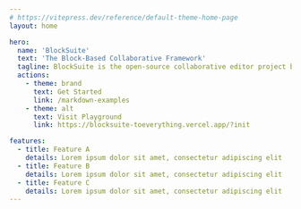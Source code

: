 ```yaml
---
# https://vitepress.dev/reference/default-theme-home-page
layout: home

hero:
  name: 'BlockSuite'
  text: 'The Block-Based Collaborative Framework'
  tagline: BlockSuite is the open-source collaborative editor project behind AFFiNE.
  actions:
    - theme: brand
      text: Get Started
      link: /markdown-examples
    - theme: alt
      text: Visit Playground
      link: https://blocksuite-toeverything.vercel.app/?init

features:
  - title: Feature A
    details: Lorem ipsum dolor sit amet, consectetur adipiscing elit
  - title: Feature B
    details: Lorem ipsum dolor sit amet, consectetur adipiscing elit
  - title: Feature C
    details: Lorem ipsum dolor sit amet, consectetur adipiscing elit
---
```


